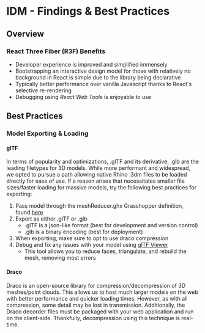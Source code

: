 # IDM - Findings & Best Practices

## Overview

### React Three Fiber (R3F) Benefits

- Developer experience is improved and simplified immensely
- Bootstrapping an interactive design model for those with relatively no background in React is simple due to the library being declarative
- Typically better performance over vanilla Javascript thanks to React's selective re-rendering
- Debugging using *React Web Tools* is enjoyable to use

## Best Practices

### Model Exporting & Loading

#### glTF
In terms of popularity and optimizations, .glTF and its derivative, .glb are the leading filetypes for 3D models. While more performant and widespread, we opted to pursue a path allowing native Rhino .3dm files to be loaded directly for ease of use. If a reason arises that necessitates smaller file sizes/faster loading for massive models, try the following best practices for exporting: 

1. Pass model through the meshReducer.ghx Grasshopper definition, found [here](https://github.com/PW-SEA-CoDe/IDM-R3F/blob/main/gh/meshReducer.ghx)
2. Export as either .glTF or .glb
   - .glTF is a json-like format (best for development and version control)
   - .glb is a binary encoding (best for deployment)
4. When exporting, make sure to opt to use draco compression
5. Debug and fix any issues with your model using [glTF Viewer](https://gltf-viewer.donmccurdy.com/)
   - This tool allows you to reduce faces, triangulate, and rebuild the mesh, removing most errors

#### Draco

Draco is an open-source library for compression/decompression of 3D meshes/point clouds. This allows us to host much larger models on the web with better performance and quicker loading times. However, as with all compression, some detail may be lost in transmission. Additionally, the Draco decorder files must be packaged with your web application and run on the client-side. Thankfully, decompression using this technique is real-time.

